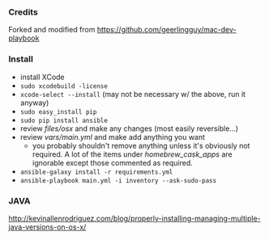 ### Credits
Forked and modified from https://github.com/geerlingguy/mac-dev-playbook

### Install

- install XCode
- `sudo xcodebuild -license`
- `xcode-select --install` (may not be necessary w/ the above, run it anyway)
- `sudo easy_install pip`
- `sudo pip install ansible`
- review _files/osx_ and make any changes (most easily reversible...)
- review _vars/main.yml_ and make add anything you want
  - you probably shouldn't remove anything unless it's obviously not required. A lot of the items under _homebrew_cask_apps_ are ignorable except those commented as required.
- `ansible-galaxy install -r requirements.yml`
- `ansible-playbook main.yml -i inventory --ask-sudo-pass`

### JAVA

http://kevinallenrodriguez.com/blog/properly-installing-managing-multiple-java-versions-on-os-x/
